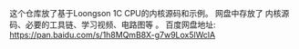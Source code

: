 这个仓库放了基于Loongson 1C CPU的内核源码和示例。 网盘中存放了 内核源码、必要的工具链、学习视频、电路图等 。 百度网盘地址: https://pan.baidu.com/s/1h8MQmB8X-g7w9Lox5lWclA
